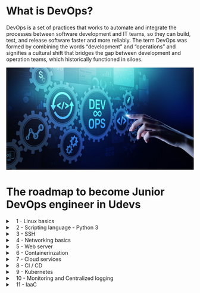 # What is DevOps?

DevOps is a set of practices that works to automate and 
integrate the processes between software development and IT 
teams, so they can build, test, and release software faster 
and more reliably. The term DevOps was formed by combining the
words “development” and “operations” and signifies a cultural 
shift that bridges the gap between development and operation 
teams, which historically functioned in siloes.

![devops](devops.jpg)


# The roadmap to become Junior DevOps engineer in Udevs

<details>
<summary>
<a class="btnfire small stroke"><em class="fas fa-chevron-circle-down"></em>&nbsp;&nbsp;
1 - Linux basics</a>    
</summary>

### Commands to learn

 You can choose any distro you want. You can try all of them with vmware or virtualbox. Ubuntu or Pop is good option to start with.

- Version Control
    - git 
      - git add 
      - git commit
      - git pull
      - git fetch
      - git branch
      - git checkout
      - git push
      - git remote
      - git revert
      - git merge
- User permissions and management
    - adduser
    - usermod
    - chown
    - chmod
- Process management
    - ps
    - top / htop
    - lsof
    - kill
    - pkill
- Text manipulation
    - cat
    - grep
    - vim
    - unix pipelining 
    - xarg
    - awk
- File, Dir management
    - rm
    - touch
    - mkdir
    - mv
    - take
    - sed
    - cp
    - ranger
- Disk
    - df
    - du
    - ncdu
- Networking
    - ping
    - netstat
    - nmap
    - ufw
    - iptables
- Folders
    - /etc
    - /var/log
    - /home
    - $PATH
    - aliases ( .zshrc )
- System
    - systemctl
    - service
    - /etc/system/systemd
  
### Shell scripting

- Watch any shell script tutorial on youtube, read articles.
    - You must know to write logical functions with above linux commands.
- Try to do below tasks:
    - 1
    - 2

### Makefiles
- Basic understandig of Makefile

### Books to read

-  Linux Bible last edition
</details>

<details>
<summary>
<a class="btnfire small stroke"><em class="fas fa-chevron-circle-down"></em>&nbsp;&nbsp;
2 - Scripting language - Python 3</a>    
</summary>



You should understand Python basics, how it works, manipulation with files, dirs, unix commands and etc.

You must read the book - **Python for Devops from Noah Gift**.

- Complete the tasks below and you can go further, no need to read the whole book in this part of roadmap. Get familiar with Python and continue reading it.
    - 1. 
    - 2.
</details>
 
 <details>
<summary>
<a class="btnfire small stroke"><em class="fas fa-chevron-circle-down"></em>&nbsp;&nbsp;
3 - SSH</a>    
</summary>
 
- Generate pem files
    - Generate ssh key-pair
    - Copy public key to authorized keys
    - Save private key as .pem file
- Generate keys 
- Key file permissions 
- Private and public keys 
    - Understand how they work
- COPY files by ssh `scp`  and `rsync`
- Run remote shell script 
- Connect to database ssh 
- SSH tunneling
</details>

 <details>
<summary>
<a class="btnfire small stroke"><em class="fas fa-chevron-circle-down"></em>&nbsp;&nbsp;
4 - Networking basics</a>    
</summary>

- TCP / IP
- OSI Model
- Domains
    - DNS
    - DNS Record types
- HTTP / HTTPS 
    - SSL certificates
    - Generate certificate with certbot and cert-manager
- FTP
- Mailing protocols
  - POP
  - IMAP
  - SMTP
- TCP / UDP
  - Diffirences between them

Watch the playlist below from youtube.

- [Networking fundamentals](https://www.youtube.com/watch?v=cNwEVYkx2Kk&list=PLDQaRcbiSnqF5U8ffMgZzS7fq1rHUI3Q8) from Network Direction channel
</details>

 <details>
<summary>
<a class="btnfire small stroke"><em class="fas fa-chevron-circle-down"></em>&nbsp;&nbsp;
5 - Web server</a>    
</summary>

- Web server base concepts 
- Nginx
  - Config files / logfiles
  - Reverse proxy
  - SSL certificates
- Understading of load balancing 
- Deploy simple frontend project with nginx (`frontend_sample` directory in repository)
  - Run project (read Readme.md)
  - Proxy a port of the service to the domain (test.roadmap.udevs.io)
  - Generate ssl certificate for this domain
  - Track the access logs
  - Delete certificate and stop your web server

</details>

 <details>
<summary>
<a class="btnfire small stroke"><em class="fas fa-chevron-circle-down"></em>&nbsp;&nbsp;
6 - Containerinzation</a>    
</summary>

### Docker
  - Understanding the main concept of Docker
    - Images
    - Containers
    - Docker daemon
  - Commands to learn
    - docker build
    - docker tag
    - docker push
    - docker run
    - docker pull
    - docker exec
    - docker logs
    - docker volumes
    - docker inspect
  - Container registries
    - Login / Logout
    - dockerhub
    - self-hosted registries
    - Gitlab container registry
  - Dockerfile
    - Understanding of Dockerfile
    - Syntax
##### Tasks to do:
  - Create Dockerfiles for sample Go (`go_sample`) and Node.js (`node_sample`) projects, build images and push them to your dockerhub account with `roadmap` tag.
  - Track the logs by running your image in detached mode.

## Deployment of microservices with docker-compose and docker swarm

- Read about 12 factors - https://12factor.net/
- Epub version - https://12factor.net/12factor.epub

### docker-compose

- Understanding the usage of docker-compose
- docker-compose up / down
- Port-forwarding
- Environment variables
- Networking between containers
- Build the containers from context and image
##### Read the docs and try to do below tasks:
  - Deploy microservices and database with docker-compose:
    - Try to write docker-compose for simple microservices, database (PSQL) and API gateway in `micro_sample`
    - Up the docker-compse from images
    - Connect services to API gateway with Env variables. Check out the config files in microservices.
    - Expose the API gateway port and check the result from your browser.

### Docker swarm

- Understanding usage of docker swarm 
  - worker and manager nodes
  - services and replication
  - docker stack
  - docker service

##### Tasks to do:
  - Initialize manager node and join 2 worker nodes.
    - You can do it with vmware or virtualbox
    - If you can not do it, just work with manager node
  - Deploy `micro_sample` to your swarm as roadmap stack.
  - Replicate the services up to 3 (if you have worker nodes)
  - Update one of the services in manager node
    - Service should be updated in all nodes
  - Inspect and rollback that service
  - Track the logs of the service
  - Remove the services and deinitialize your swarm
</details>

 <details>
<summary>
<a class="btnfire small stroke"><em class="fas fa-chevron-circle-down"></em>&nbsp;&nbsp;
7 - Cloud services</a>    
</summary>

### DigitalOcean

- Droplets
  - Resizing
  - Taking snapshots
  - Creating one from snapshot
- Kubernetes clusters
- Load balancers
- VPC
- Firewall

</details>

 <details>
<summary>
<a class="btnfire small stroke"><em class="fas fa-chevron-circle-down"></em>&nbsp;&nbsp;
8 - CI / CD</a>    
</summary>

- Gitlab server administration
  - Gitlab Admin area
  - Monitoring the server
  - Gitlab container registry
  - Gitlab API for scripts
- Gitlab CI
  - gitlab runners
  - .gitlab-ci.yml 
  - syntax and concepts
  - pipeline tasks
    - build
    - test
    - migrate
    - analysis
    - deployment to environments
- Deployment types theory
  - Blue green
  - Canary
- Rollbacks
</details>

 <details>
<summary>
<a class="btnfire small stroke"><em class="fas fa-chevron-circle-down"></em>&nbsp;&nbsp;
9 - Kubernetes</a>    
</summary>
- Understading the main concepts and basics
  - contexts
  - namespaces
  - pods
  - replicasets
  - deployments / statefulsets
  - services (all types)
  - ingresses
  - configmaps
  - secrets
  - service accounts
  - cluster bindings
  - kubectl
  - etc
- Node and pod affinity
- Writing the manifests for microservice architecture 
- Load Balancing with Nginx ingress controller
- Understanding the concepts of a service mesh and istio

### Tasks to do
- Deploy `micro_sample` to minikube cluster with load balancer
  - Write deployment and service manifests for each service
  - Configure env variables with configmaps and secrets
  - Deploy services on `microservices` namespace
  - Deploy your load balancer on `lb` namespace
  - Write ingress manifest for API gateway
</details>

 <details>
<summary>
<a class="btnfire small stroke"><em class="fas fa-chevron-circle-down"></em>&nbsp;&nbsp;
10 - Monitoring and Centralized logging</a>    
</summary>

- Grafana 
- Prometheus
  - PMQL
  - Alertmanager
  - Alerts and rules
  - Forwarding alerts to Telegram groups, email
- Loki
- Fluentd and promtail
  - Scraping container logs
</details>

 <details>
<summary>
<a class="btnfire small stroke"><em class="fas fa-chevron-circle-down"></em>&nbsp;&nbsp;
11 - IaaC</a>    
</summary>

- Understading the IaaC
- Terraform
  - Theory and main usage
- Ansible
  - Theory and main usage
</details>
